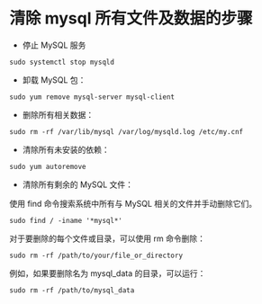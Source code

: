 # 清除 mysql 所有文件及数据的步骤

* 停止 MySQL 服务

``` shell
sudo systemctl stop mysqld
```

* 卸载 MySQL 包：

``` shell
sudo yum remove mysql-server mysql-client
```

* 删除所有相关数据：

``` shell
sudo rm -rf /var/lib/mysql /var/log/mysqld.log /etc/my.cnf
```

* 清除所有未安装的依赖：

``` shell
sudo yum autoremove
```

* 清除所有剩余的 MySQL 文件：

使用 find 命令搜索系统中所有与 MySQL 相关的文件并手动删除它们。

``` shell
sudo find / -iname '*mysql*'
```

对于要删除的每个文件或目录，可以使用 rm 命令删除：

``` shell
sudo rm -rf /path/to/your/file_or_directory
```

例如，如果要删除名为 mysql_data 的目录，可以运行：

``` shell
sudo rm -rf /path/to/mysql_data
```
